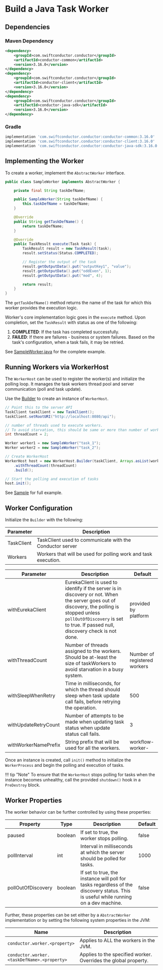 # Build a Java Task Worker

## Dependencies

### Maven Dependency

```xml
<dependency>
    <groupId>com.swiftconductor.conductor</groupId>
    <artifactId>conductor-common</artifactId>
    <version>3.16.0</version>
</dependency>
<dependency>
    <groupId>com.swiftconductor.conductor</groupId>
    <artifactId>conductor-client</artifactId>
    <version>3.16.0</version>
</dependency>
<dependency>
    <groupId>com.swiftconductor.conductor</groupId>
    <artifactId>conductor-java-sdk</artifactId>
    <version>3.16.0</version>
</dependency>
```

### Gradle

```groovy
implementation 'com.swiftconductor.conductor:conductor-common:3.16.0'
implementation 'com.swiftconductor.conductor:conductor-client:3.16.0'
implementation 'com.swiftconductor.conductor:conductor-java-sdk:3.16.0'
```

## Implementing the Worker

To create a worker, implement the `AbstractWorker` interface.

```java
public class SampleWorker implements AbstractWorker {

    private final String taskDefName;

    public SampleWorker(String taskDefName) {
        this.taskDefName = taskDefName;
    }

    @Override
    public String getTaskDefName() {
        return taskDefName;
    }

    @Override
    public TaskResult execute(Task task) {
        TaskResult result = new TaskResult(task);
        result.setStatus(Status.COMPLETED);

        // Register the output of the task
        result.getOutputData().put("outputKey1", "value");
        result.getOutputData().put("oddEven", 1);
        result.getOutputData().put("mod", 4);

        return result;
    }
}
```

The `getTaskDefName()` method returns the name of the task for which this worker provides the execution logic.

Worker's core implementation logic goes in the `execute` method. Upon completion, set the `TaskResult` with status as one of the following:

1. **COMPLETED**: If the task has completed successfully.
2. **FAILED**: If there are failures - business or system failures. Based on the task's configuration, when a task fails, it may be retried.

See [SampleWorker.java](https://github.com/swift-conductor/conductor-client-java/blob/main/client/src/test/java/com/swiftconductor/conductor/client/sample/SampleWorker.java) for the complete example.

## Running Workers via WorkerHost

The `WorkerHost` can be used to register the worker(s) and initialize the polling loop.
It manages the task workers thread pool and server communication (poll and task update).

Use the [Builder](https://github.com/swift-conductor/conductor-client-java/blob/main/client/src/main/java/com/swiftconductor/conductor/client/automation/WorkerHost.java) to create an instance of `WorkerHost`. 

```java
// Point this to the server API
TaskClient taskClient = new TaskClient();
taskClient.setRootURI("http://localhost:8080/api");        

// number of threads used to execute workers.  
// To avoid starvation, this should be same or more than number of workers
int threadCount = 2;            

Worker worker1 = new SampleWorker("task_1");
Worker worker2 = new SampleWorker("task_2");

// Create WorkerHost
WorkerHost host = new WorkerHost.Builder(taskClient, Arrays.asList(worker1, worker2))
    .withThreadCount(threadCount)
    .build();

// Start the polling and execution of tasks
host.init();
```

See [Sample](https://github.com/swift-conductor/conductor-client-java/blob/main/client/src/test/java/com/swiftconductor/conductor/client/sample/Main.java) for full example.

## Worker Configuration

Initialize the `Builder` with the following:

| Parameter | Description |
| --- | --- |
| TaskClient | TaskClient used to communicate with the Conductor server |
| Workers | Workers that will be used for polling work and task execution. |

| Parameter | Description | Default |
| --- | --- | --- |
| withEurekaClient | EurekaClient is used to identify if the server is in discovery or not. When the server goes out of discovery, the polling is stopped unless `pollOutOfDiscovery` is set to true. If passed null, discovery check is not done. | provided by platform |
| withThreadCount | Number of threads assigned to the workers. Should be at-least the size of taskWorkers to avoid starvation in a busy system. | Number of registered workers |
| withSleepWhenRetry | Time in milliseconds, for which the thread should sleep when task update call fails, before retrying the operation. | 500 |
| withUpdateRetryCount | Number of attempts to be made when updating task status when update status call fails. | 3 |
| withWorkerNamePrefix | String prefix that will be used for all the workers. | workflow-worker- |

Once an instance is created, call `init()` method to initialize the `WorkerProcess` and begin the polling and execution of tasks.

!!! tip "Note"
    To ensure that the `WorkerHost` stops polling for tasks when the instance becomes unhealthy, call the provided `shutdown()` hook in a `PreDestroy` block.

## Worker Properties

The worker behavior can be further controlled by using these properties:

| Property | Type | Description | Default |
| --- | --- | --- | --- |
| paused | boolean | If set to true, the worker stops polling.| false |
| pollInterval | int | Interval in milliseconds at which the server should be polled for tasks. | 1000 |
| pollOutOfDiscovery | boolean | If set to true, the instance will poll for tasks regardless of the discovery status. This is useful while running on a dev machine. | false |

Further, these properties can be set either by a `AbstractWorker` implementation or by setting the following system properties in the JVM:

| Name | Description |
| --- | --- |
| `conductor.worker.<property>` | Applies to ALL the workers in the JVM. |
| `conductor.worker.<taskDefName>.<property>` | Applies to the specified worker.  Overrides the global property. |
